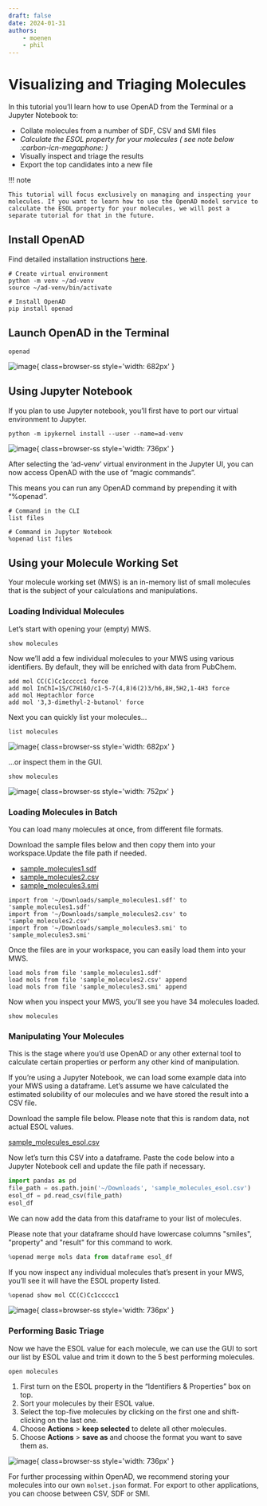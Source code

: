 ```yaml
---
draft: false
date: 2024-01-31
authors:
    - moenen
    - phil
---
```



# Visualizing and Triaging Molecules

In this tutorial you’ll learn how to use OpenAD from the Terminal or a Jupyter Notebook to:

- Collate molecules from a number of SDF, CSV and SMI files
- _Calculate the ESOL property for your molecules ( see note below &nbsp; :carbon-icn-megaphone: )_
- Visually inspect and triage the results
- Export the top candidates into a new file

!!! note

    This tutorial will focus exclusively on managing and inspecting your molecules. If you want to learn how to use the OpenAD model service to calculate the ESOL property for your molecules, we will post a separate tutorial for that in the future.

## Install OpenAD

Find detailed installation instructions [here](https://github.com/acceleratedscience/openad-toolkit/blob/main/README/installation.md).

```shell
# Create virtual environment
python -m venv ~/ad-venv
source ~/ad-venv/bin/activate

# Install OpenAD
pip install openad
```

## Launch OpenAD in the Terminal

```shell
openad
```

<!-- ![alt text](https://cdn.britannica.com/55/174255-050-526314B6/brown-Guernsey-cow.jpg) -->

![image](/_blog-assets/2025-03-10-gui/openad-cli-welcome.png){ class=browser-ss style='width: 682px' }

## Using Jupyter Notebook

If you plan to use Jupyter notebook, you’ll first have to port our virtual environment to Jupyter.

```shell
python -m ipykernel install --user --name=ad-venv
```

![image](/_blog-assets/2025-03-10-gui/jupyter-venv.png){ class=browser-ss style='width: 736px' }

After selecting the ‘ad-venv’ virtual environment in the Jupyter UI, you can now access OpenAD with the use of “magic commands”.

This means you can run any OpenAD command by prepending it with “%openad”.

```shell
# Command in the CLI
list files

# Command in Jupyter Notebook
%openad list files
```

## Using your Molecule Working Set

Your molecule working set (MWS) is an in-memory list of small molecules that is the subject of your calculations and manipulations.

### Loading Individual Molecules

Let’s start with opening your (empty) MWS.

```shell
show molecules
```

Now we’ll add a few individual molecules to your MWS using various identifiers. By default, they will be enriched with data from PubChem.

```shell
add mol CC(C)Cc1ccccc1 force
add mol InChI=1S/C7H16O/c1-5-7(4,8)6(2)3/h6,8H,5H2,1-4H3 force
add mol Heptachlor force
add mol '3,3-dimethyl-2-butanol' force
```

Next you can quickly list your molecules…

```shell
list molecules
```

![image](/_blog-assets/2025-03-10-gui/openad-cli-list-molecules.png){ class=browser-ss style='width: 682px' }

…or inspect them in the GUI.

```shell
show molecules
```

![image](/_blog-assets/2025-03-10-gui/molset-viewer-frame.png){ class=browser-ss style='width: 752px' }

### Loading Molecules in Batch

You can load many molecules at once, from different file formats.

Download the sample files below and then copy them into your workspace.Update the file path if needed.

- [sample_molecules1.sdf](/_blog-assets/2025-03-10-gui/sample_molecules/sample_molecules1.sdf)
- [sample_molecules2.csv](/_blog-assets/2025-03-10-gui/sample_molecules/sample_molecules2.csv)
- [sample_molecules3.smi](/_blog-assets/2025-03-10-gui/sample_molecules/sample_molecules3.smi)

```shell
import from '~/Downloads/sample_molecules1.sdf' to 'sample_molecules1.sdf'
import from '~/Downloads/sample_molecules2.csv' to 'sample_molecules2.csv'
import from '~/Downloads/sample_molecules3.smi' to 'sample_molecules3.smi'
```

Once the files are in your workspace, you can easily load them into your MWS.

```shell
load mols from file 'sample_molecules1.sdf'
load mols from file 'sample_molecules2.csv' append
load mols from file 'sample_molecules3.smi' append
```

Now when you inspect your MWS, you’ll see you have 34 molecules loaded.

```shell
show molecules
```

### Manipulating Your Molecules

This is the stage where you’d use OpenAD or any other external tool to calculate certain properties or perform any other kind of manipulation.

If you’re using a Jupyter Notebook, we can load some example data into your MWS using a dataframe. Let’s assume we have calculated the estimated solubility of our molecules and we have stored the result into a CSV file.

Download the sample file below. Please note that this is random data, not actual ESOL values.

[sample_molecules_esol.csv](/_blog-assets/2025-03-10-gui/sample_molecules/sample_molecules_esol.csv)

Now let’s turn this CSV into a dataframe. Paste the code below into a Jupyter Notebook cell and update the file path if necessary.

```python
import pandas as pd
file_path = os.path.join('~/Downloads', 'sample_molecules_esol.csv')
esol_df = pd.read_csv(file_path)
esol_df
```

We can now add the data from this dataframe to your list of molecules.

Please note that your dataframe should have lowercase columns "smiles", "property" and "result" for this command to work.

```python
%openad merge mols data from dataframe esol_df
```

If you now inspect any individual molecules that’s present in your MWS, you’ll see it will have the ESOL property listed.

```python
%openad show mol CC(C)Cc1ccccc1
```

![image](../../_blog-assets/2025-03-10-gui/mol-viewer-esol.png){ class=browser-ss style='width: 736px' }

### Performing Basic Triage

Now we have the ESOL value for each molecule, we can use the GUI to sort our list by ESOL value and trim it down to the 5 best performing molecules.

```shell
open molecules
```

1. First turn on the ESOL property in the “Identifiers & Properties” box on top.
1. Sort your molecules by their ESOL value.
1. Select the top-five molecules by clicking on the first one and shift-clicking on the last one.
1. Choose **Actions** > **keep selected** to delete all other molecules.
1. Choose **Actions** > **save as** and choose the format you want to save them as.

![image](../../_blog-assets/2025-03-10-gui/mws-sort-by-esol.png){ class=browser-ss style='width: 736px' }

For further processing within OpenAD, we recommend storing your molecules into our own `molset.json` format. For export to other applications, you can choose between CSV, SDF or SMI.

